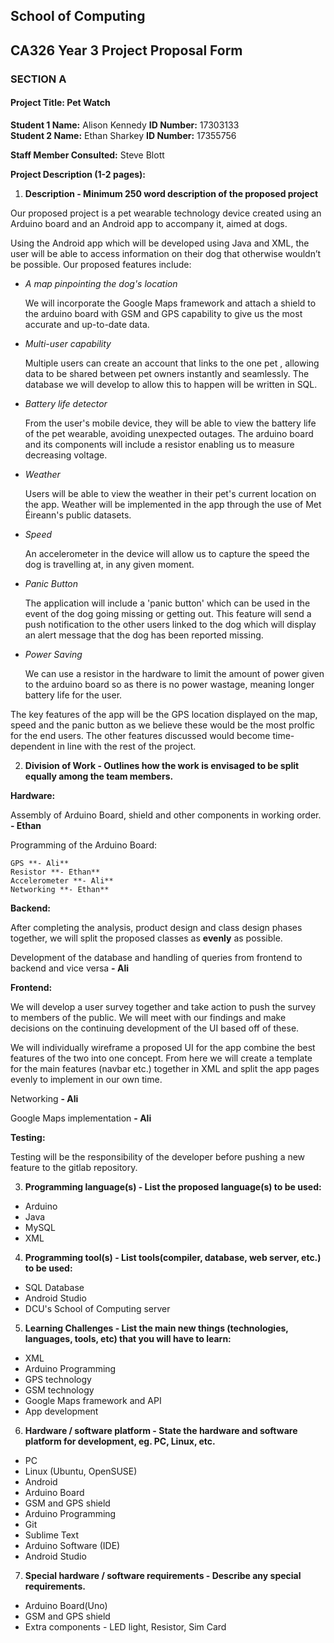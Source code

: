 ## School of Computing
## CA326 Year 3 Project Proposal Form

### SECTION A

#### Project Title: Pet Watch

**Student 1 Name:** Alison Kennedy **ID Number:** 17303133  
**Student 2 Name:** Ethan Sharkey  **ID Number:** 17355756  

**Staff Member Consulted:** Steve Blott

  
**Project Description (1-2 pages):**

1. **Description - Minimum 250 word description of the proposed project**

 Our proposed project is a pet wearable technology device created using an Arduino board and an Android app to accompany it, aimed at dogs.

 Using the Android app which will be developed using Java and XML, the user will be able to access information on their dog that otherwise wouldn’t be possible. Our proposed features include:

  * _A map pinpointing the dog's location_

    We will incorporate the Google Maps framework and attach a shield to the arduino board with GSM and GPS capability to give us the most accurate and up-to-date data.

  * _Multi-user capability_

    Multiple users can create an account that links to the one pet , allowing data to be shared between pet owners instantly and seamlessly. The database we will develop to allow this to happen will be written in SQL.

  * _Battery life detector_

    From the user's mobile device, they will be able to view the battery life of the pet wearable, avoiding unexpected outages. The arduino board and its components will include a resistor enabling us to measure decreasing voltage.

  * _Weather_

    Users will be able to view the weather in their pet's current location on the app. Weather will be implemented in the app through the use of Met Éireann's public datasets.

  * _Speed_

    An accelerometer in the device will allow us to capture the speed the dog is travelling at, in any given moment.

  * _Panic Button_

    The application will include a 'panic button' which can be used in the event of the dog going missing or getting out. This feature will send a push notification to the other users linked to the dog which will display an alert message that the dog has been reported missing.

  * _Power Saving_

    We can use a resistor in the hardware to limit the amount of power given to the arduino board so as there is no power wastage, meaning longer battery life for the user.

 The key features of the app will be the GPS location displayed on the map, speed and the panic button as we believe these would be the most prolfic for the end users. The other features discussed would become time-dependent in line with the rest of the project.
 

2. **Division of Work - Outlines how the work is envisaged to be split equally among the team members.**  

 **Hardware:**

   Assembly of Arduino Board, shield and other components in working order. **- Ethan** 

   Programming of the Arduino Board:

    GPS **- Ali**  
    Resistor **- Ethan**  
    Accelerometer **- Ali**  
    Networking **- Ethan**  

 **Backend:**

   After completing the analysis, product design and class design phases together, we will split the proposed classes as **evenly** as possible.

   Development of the database and handling of queries from frontend to backend and vice versa **- Ali**

 **Frontend:**

   We will develop a user survey together and take action to push the survey to members of the public. We will meet with our findings and make decisions on the continuing development of the UI based off of these.

   We will individually wireframe a proposed UI for the app combine the best features of the two into one concept. From here we will create a template for the main features (navbar etc.) together in XML and split the app pages evenly to implement in our own time.

   Networking **- Ali**

   Google Maps implementation **- Ali**

 **Testing:**

   Testing will be the responsibility of the developer before pushing a new feature to the gitlab repository.
  
  
3. **Programming language(s) - List the proposed language(s) to be used:**

 * Arduino
 * Java
 * MySQL
 * XML


4. **Programming tool(s) - List tools(compiler, database, web server, etc.) to be used:**

 * SQL Database
 * Android Studio
 * DCU's School of Computing server


5. **Learning Challenges - List the main new things (technologies, languages, tools, etc) that you will have to learn:**

 * XML
 * Arduino Programming
 * GPS technology
 * GSM technology
 * Google Maps framework and API
 * App development


6. **Hardware / software platform - State the hardware and software platform for development, eg. PC, Linux, etc.**

 * PC
 * Linux (Ubuntu, OpenSUSE)
 * Android
 * Arduino Board
 * GSM and GPS shield
 * Arduino Programming
 * Git
 * Sublime Text
 * Arduino Software (IDE)
 * Android Studio


7. **Special hardware / software requirements - Describe any special requirements.**

 * Arduino Board(Uno)
 * GSM and GPS shield
 * Extra components - LED light, Resistor, Sim Card